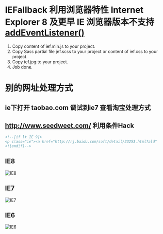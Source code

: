 # IEFallback 利用浏览器特性  Internet Explorer 8 及更早 IE 浏览器版本不支持 [addEventListener() ](http://www.runoob.com/jsref/event-oncontextmenu.html)

1. Copy content of ief.min.js to your project.
2. Copy Sass partial file jef.scss to your project or content of ief.css to your project.
3. Copy ief.jpg to your project.
4. Job done.

# 别的网址处理方式

## ie下打开 taobao.com 调试到ie7 查看淘宝处理方式

## http://www.seedweet.com/ 利用条件Hack
```html
<!--[if lt IE 9]>
<p class="ie"><a href="http://rj.baidu.com/soft/detail/23253.html?ald" target="_blank">您的浏览器版本较低，部分内容无法显示，请升级.....</a></p>
<![endif]-->
```
## IE8

![IE8](https://raw.githubusercontent.com/pawelcreare/IEFallback/master/IE8.jpg)

## IE7

![IE7](https://raw.githubusercontent.com/pawelcreare/IEFallback/master/IE7.jpg)

## IE6

![IE6](https://raw.githubusercontent.com/pawelcreare/IEFallback/master/IE6.jpg)
